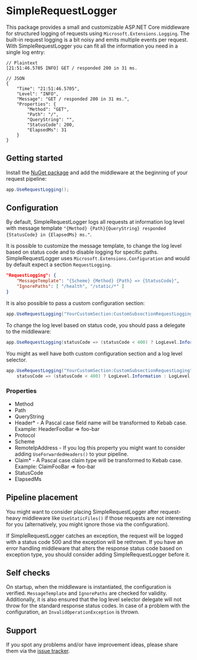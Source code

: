 # SimpleRequestLogger

This package provides a small and customizable ASP.NET Core middleware for structured logging 
of requests using `Microsoft.Extensions.Logging`. The built-in request logging is a bit noisy 
and emits multiple events per request. With SimpleRequestLogger you can fit all the information 
you need in a single log entry:

```
// Plaintext
[21:51:46.5705 INFO] GET / responded 200 in 31 ms.

// JSON
{
    "Time": "21:51:46.5705",
    "Level": "INFO",
    "Message": "GET / responded 200 in 31 ms.",
    "Properties": {
        "Method": "GET",
        "Path": "/",
        "QueryString": "",
        "StatusCode": 200,
        "ElapsedMs": 31
    }
}
```

## Getting started

Install the [NuGet package](https://www.nuget.org/packages/SimpleRequestLogger) and 
add the middleware at the beginning of your request pipeline:

```csharp
app.UseRequestLogging();
```

## Configuration

By default, SimpleRequestLogger logs all requests at information log level with message 
template `"{Method} {Path}{QueryString} responded {StatusCode} in {ElapsedMs} ms."`. 

It is possible to customize the message template, to change the log level based on 
status code and to disable logging for specific paths. SimpleRequestLogger uses 
`Microsoft.Extensions.Configuration` and would by default expect a section `RequestLogging`. 

```json
"RequestLogging": {
    "MessageTemplate": "{Scheme} {Method} {Path} => {StatusCode}",
    "IgnorePaths": [ "/health", "/static/*" ]
}
```

It is also possible to pass a custom configuration section: 

```csharp
app.UseRequestLogging("YourCustomSection:CustomSubsectionRequestLogging");
```

To change the log level based on status code, you should pass a delegate to the middleware:

```csharp
app.UseRequestLogging(statusCode => (statusCode < 400) ? LogLevel.Information : LogLevel.Error);
```

You might as well have both custom configuration section and a log level selector.

```csharp
app.UseRequestLogging("YourCustomSection:CustomSubsectionRequestLoging", 
    statusCode => (statusCode < 400) ? LogLevel.Information : LogLevel.Error);
```

### Properties

- Method
- Path
- QueryString
- Header* - A Pascal case field name will be transformed to Kebab case. Example: HeaderFooBar => foo-bar
- Protocol
- Scheme
- RemoteIpAddress - If you log this property you might want to consider adding `UseForwardedHeaders()` to your pipeline.
- Claim* - A Pascal case claim type will be transformed to Kebab case. Example: ClaimFooBar => foo-bar
- StatusCode
- ElapsedMs

## Pipeline placement

You might want to consider placing SimpleRequestLogger after request-heavy middleware like `UseStaticFiles()` 
if those requests are not interesting for you (alternatively, you might ignore those via the configuration).

If SimpleRequestLogger catches an exception, the request will be logged with a status code 500 
and the exception will be rethrown. If you have an error handling middleware that alters the response 
status code based on exception type, you should consider adding SimpleRequestLogger before it. 

## Self checks

On startup, when the middleware is instantiated, the configuration is verified. `MessageTemplate` 
and `IgnorePaths` are checked for validity. Additionally, it is also ensured that the log level selector 
delegate will not throw for the standard response status codes. In case of a problem with the configuration, 
an `InvalidOperationException` is thrown.

## Support

If you spot any problems and/or have improvement ideas, please share them via
the [issue tracker](https://github.com/yavorfingarov/SimpleRequestLogger/issues).

